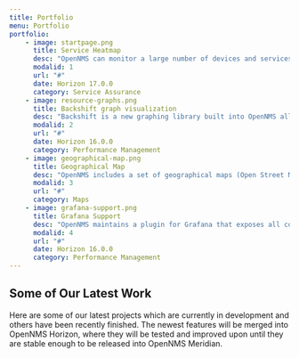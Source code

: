 ```yaml
---
title: Portfolio
menu: Portfolio
portfolio:
    - image: startpage.png
      title: Service Heatmap
      desc: "OpenNMS can monitor a large number of devices and services, which means that administrators need to see a broad overview of network problems. The new heatmap feature in OpenNMS provides a visual representation of the detected problems’ severity. In order to find specific problematic nodes, simply click the area of interest, which incrementally narrows the focus of the heatmap."
      modalid: 1
      url: "#"
      date: Horizon 17.0.0
      category: Service Assurance
    - image: resource-graphs.png
      title: Backshift graph visualization
      desc: "Backshift is a new graphing library built into OpenNMS allows the user to leverage alternative time series data storage solutions. Because Backshift follows the same syntax as RRDTool, pre-defined data visualizations will continue to function properly."
      modalid: 2
      url: "#"
      date: Horizon 16.0.0
      category: Performance Management
    - image: geographical-map.png
      title: Geographical Map
      desc: "OpenNMS includes a set of geographical maps (Open Street Map, Google Maps, or MapQuest) that display nodes with address asset information on a world map, including dynamic alarm status. A node requires a longitude and latitude in its assets, or an address that can be converted to longitude and latitude, in order to render on the geographic map."
      modalid: 3
      url: "#"
      category: Maps
    - image: grafana-support.png
      title: Grafana Support
      desc: "OpenNMS maintains a plugin for Grafana that exposes all collected metrics (i.e. values from .rrd or .jrb files). Metrics from multiple nodes or even multiple instances can be grouped together along with mathematical expressions to form custom charts and dashboards."
      modalid: 4
      url: "#"
      date: Horizon 16.0.0
      category: Performance Management
---
```


## Some of Our Latest Work

Here are some of our latest projects which are currently in development and others have been recently finished.
The newest features will be merged into OpenNMS Horizon, where they will be tested and improved upon until they are stable enough to be released into OpenNMS Meridian.
